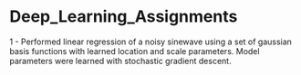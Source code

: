 # Deep_Learning_Assignments

1 - Performed linear regression of a noisy sinewave using a set of gaussian basis
functions with learned location and scale parameters. Model parameters were
learned with stochastic gradient descent.
